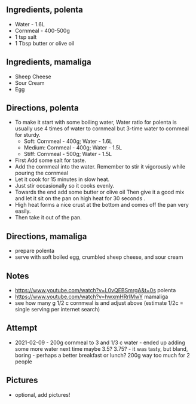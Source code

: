 ## Ingredients, polenta
* Water - 1.6L
* Cornmeal - 400-500g
* 1 tsp salt
* 1 Tbsp butter or olive oil

## Ingredients, mamaliga
* Sheep Cheese
* Sour Cream
* Egg

## Directions, polenta
* To make it start with some boiling water, Water ratio for polenta is usually use 4 times of water to cornmeal but 3-time water to cornmeal for sturdy.
  * Soft: Cornmeal - 400g; Water - 1.6L
  * Medium: Cornmeal - 400g; Water - 1.5L
  * Stiff: Cornmeal - 500g; Water - 1.5L
* First Add some salt for taste. 
* Add the cornmeal into the water. Remember to stir it vigorously while pouring the cornmeal
* Let it cook for 15 minutes in slow heat. 
* Just stir occasionally so it cooks evenly. 
* Towards the end add some butter or olive oil Then give it a good mix and let it sit on the pan on high heat for 30 seconds . 
* High heat forms a nice crust at the bottom and comes off the pan very easily. 
* Then take it out of the pan.

## Directions, mamaliga
* prepare polenta
* serve with soft boiled egg, crumbled sheep cheese, and sour cream

## Notes
* https://www.youtube.com/watch?v=L0vQEBSmrgA&t=0s polenta
* https://www.youtube.com/watch?v=hwxmHRrlMwY mamaliga
* see how many g 1/2 c cornmeal is and adjust above (estimate 1/2c = single serving per internet search)

## Attempt
* 2021-02-09 - 200g cornmeal to 3 and 1/3 c water - ended up adding some more water next time maybe 3.5? 3.75? - it was tasty, but bland, boring - perhaps a better breakfast or lunch? 200g way too much for 2 people

## Pictures
* optional, add pictures!
